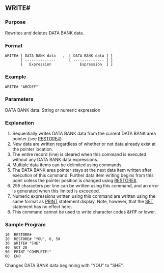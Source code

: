 ## WRITE#

### Purpose
Rewrites and deletes DATA BANK data.

### Format
```basic
WRITE# [ DATA BANK data   ,  [ DATA BANK data ] ]
       [ --------------      [ -------------- ] ]
       [   Expression             Expression  ] ]
```

### Example
```basic
WRITE# "ABCDEF"
```

### Parameters
DATA BANK data: String or numeric expression

### Explanation
1. Sequentially writes DATA BANK data from the current DATA BANK area pointer (see [RESTORE#](RESTORE_HASH.md)).
2. New data are written regardless of whether or not data already exist at the pointer location.
3. The entire record (line) is cleared when this command is executed without any DATA BANK data expressions.
4. Multiple data items can be delimited using commands.
5. The DATA BANK area pointer stays at the next data item written after execution of this
command. Further data item writing begins from this point unless the pointer position 
is changed using [RESTORE#](RESTORE_HASH.md).
6. 255 characters per line can be written using this command, and an error is generated when this limited is exceeded.
7. Numeric expressions written using this command are written using the same format as [PRINT](PRINT.md) statement display.
Note, however, that the [SET](SET.md) statement has no effect here.
8. This command cannot be used to write character codes &H1F or lower.

### Sample Program
```basic
10  RESTORE#
20  RESTORE# "YOU", 0, 50
30  WRITE# "SHE"
40  GOT 20
50  PRINT "COMPLETE!"
60  END
```

Changes DATA BANK data beginning with "YOU" to "SHE".

